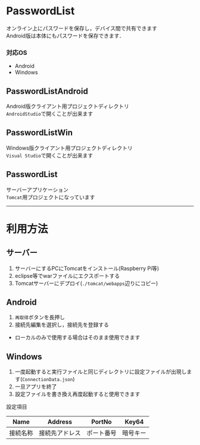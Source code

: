 # PasswordList
オンライン上にパスワードを保存し，デバイス間で共有できます<br>
Android版は本体にもパスワードを保存できます．
### 対応OS
- Android
- Windows

## PasswordListAndroid
Android版クライアント用プロジェクトディレクトリ<br>
`AndroidStudio`で開くことが出来ます

## PasswordListWin
Windows版クライアント用プロジェクトディレクトリ<br>
`Visual Studio`で開くことが出来ます

## PasswordList
サーバーアプリケーション<br>
`Tomcat`用プロジェクトになっています
___

# 利用方法
## サーバー
1. サーバーにするPCにTomcatをインストール(Raspberry Pi等)
1. eclipse等でwarファイルにエクスポートする
1. Tomcatサーバーにデプロイ(`./tomcat/webapps`辺りにコピー)
## Android
1. `再取得`ボタンを長押し
1. 接続先編集を選択し，接続先を登録する
- ローカルのみで使用する場合はそのまま使用できます
## Windows
1. 一度起動すると実行ファイルと同じディレクトリに設定ファイルが出現します(`ConnectionData.json`)
1. 一旦アプリを終了
1. 設定ファイルを書き換え再度起動すると使用できます

設定項目

|Name|Address|PortNo|Key64|
|:--:|:--:|:--:|:--:|
|接続名称|接続先アドレス|ポート番号|暗号キー|